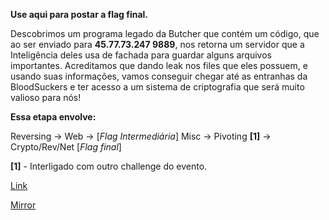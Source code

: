 **Use aqui para postar a flag final.**

Descobrimos um programa legado da Butcher que contém um código, que ao ser enviado para **45.77.73.247 9889**, nos retorna um servidor que a Inteligência deles usa de fachada para guardar alguns arquivos importantes. Acreditamos que dando leak nos files que eles possuem, e usando suas informações, vamos conseguir chegar até as entranhas da BloodSuckers e ter acesso a um sistema de criptografia que será muito valioso para nós!

**Essa etapa envolve:**

Reversing -> Web -> [*Flag Intermediária*] Misc -> Pivoting **[1]** -> Crypto/Rev/Net [*Flag final*]

**[1]** - Interligado com outro challenge do evento.

[Link](https://cloud.ufscar.br:8080/v1/AUTH_c93b694078064b4f81afd2266a502511/static.pwn2win.party/attackstep_b0e0ef88238e52df2f0985cabd516e9d56d69b857588e2a6d24a90d723b82693.tar.gz)

[Mirror](https://static.pwn2win.party/attackstep_b0e0ef88238e52df2f0985cabd516e9d56d69b857588e2a6d24a90d723b82693.tar.gz)


